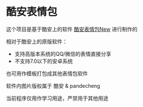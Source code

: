 # 酷安表情包

这个项目是基于酷安上的软件 [酷安表情包New](https://www.coolapk.com/apk/com.pandecheng.coolapk.sticker.new) 进行制作的

相对于酷安上的原版软件：
 - 支持高版本系统的QQ/微信的表情直接分享
 - 不支持7.0以下的安卓系统

 也可用作模板打包成其他表情包软件

软件内图片版权属于 酷安 & pandecheng

当前程序仅用作学习用途，严禁用于其他用途